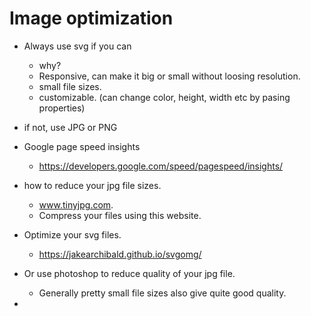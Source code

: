 # Image optimization

* Always use svg if you can
    * why?
    * Responsive, can make it big or small without loosing resolution.
    * small file sizes.
    * customizable. (can change color, height, width etc by pasing properties)
* if not, use JPG or PNG
* Google page speed insights
    * https://developers.google.com/speed/pagespeed/insights/
* how to reduce your jpg file sizes.
    * www.tinyjpg.com. 
    * Compress your files using this website.
* Optimize your svg files.
  * https://jakearchibald.github.io/svgomg/
* Or use photoshop to reduce quality of your jpg file.
  * Generally pretty small file sizes also give quite good quality.
    
* 
